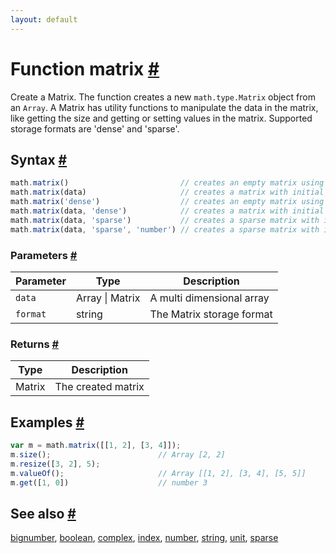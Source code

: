 ```yaml
---
layout: default
---
```


<h1 id="function-matrix">Function matrix <a href="#function-matrix" title="Permalink">#</a></h1>

Create a Matrix. The function creates a new `math.type.Matrix` object from
an `Array`. A Matrix has utility functions to manipulate the data in the
matrix, like getting the size and getting or setting values in the matrix.
Supported storage formats are 'dense' and 'sparse'.


<h2 id="syntax">Syntax <a href="#syntax" title="Permalink">#</a></h2>

```js
math.matrix()                         // creates an empty matrix using default storage format (dense).
math.matrix(data)                     // creates a matrix with initial data using default storage format (dense).
math.matrix('dense')                  // creates an empty matrix using the given storage format.
math.matrix(data, 'dense')            // creates a matrix with initial data using the given storage format.
math.matrix(data, 'sparse')           // creates a sparse matrix with initial data.
math.matrix(data, 'sparse', 'number') // creates a sparse matrix with initial data, number data type.
```

<h3 id="parameters">Parameters <a href="#parameters" title="Permalink">#</a></h3>

Parameter | Type | Description
--------- | ---- | -----------
`data` | Array &#124; Matrix | A multi dimensional array
`format` | string | The Matrix storage format

<h3 id="returns">Returns <a href="#returns" title="Permalink">#</a></h3>

Type | Description
---- | -----------
Matrix | The created matrix


<h2 id="examples">Examples <a href="#examples" title="Permalink">#</a></h2>

```js
var m = math.matrix([[1, 2], [3, 4]]);
m.size();                        // Array [2, 2]
m.resize([3, 2], 5);
m.valueOf();                     // Array [[1, 2], [3, 4], [5, 5]]
m.get([1, 0])                    // number 3
```


<h2 id="see-also">See also <a href="#see-also" title="Permalink">#</a></h2>

[bignumber](bignumber.html),
[boolean](boolean.html),
[complex](complex.html),
[index](index.html),
[number](number.html),
[string](string.html),
[unit](unit.html),
[sparse](sparse.html)


<!-- Note: This file is automatically generated from source code comments. Changes made in this file will be overridden. -->
